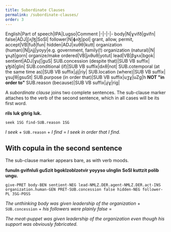 ```yaml
---
title: Subordinate Clauses
permalink: /subordinate-clauses/
order: 3
---
```


English|Part of speech|IPA|Lugso|Comment
|-|-|-|-
body|N|ɣvifð|gvifn|
false|ADJ|ʃʌʃɮ|SoSl|
follower|N|ɸʌɮ|pol|
grant, allow, permit, accept|VB|fuð|fun|
hidden|ADJ|xuθθ|kutt|
organization (human)|N|jʌjj|yoyy|e.g. government, family(!)
organization (natural)|N|ɣʌɻð|gorn|
organize/make ordered|VB|jʌθuθ|yotut|
lead|VB|βɣʌx|bgok|
sentient|ADJ|ɣuʃ|guS|
SUB.concession (despite that)|SUB VB suffix|ɣɮið|glin|
SUB.conditional (if)|SUB VB suffix|dʌθ|not|
SUB.cotemporal (at the same time as)|SUB VB suffix|ɻij|riy|
SUB.location (where)|SUB VB suffix|ɣsuʃθ|gsuSt|
SUB.purpose (in order that)|SUB VB suffix|uʒɣ|uZg|h **NOT "in order to"**
SUB.reason (because)|SUB VB suffix|ɻiɣ|rig|

A _subordinate clause_ joins two complete sentences. The sub-clause marker attaches to the verb of the second sentence, which in all cases will be its first word.

**rils luk gitrig luk.**

`seek 1SG find-SUB.reason 1SG`

_I seek_ + `SUB.reason` + _I find_ = _I seek in order that I find._

## With copula in the second sentence

The sub-clause marker appears bare, as with verb moods.

**funuln gvifnluli guSzit bgoklzoblzotvir yoyyso ulnglin SoSl kuttzit polib ungu.**

`give-PRET body-BEN sentient-NEG lead-NMLZ.DER.agent-NMLZ.DER.act-INS organization.human-GEN PRET-SUB.concession false hidden-NEG follower-PL 3SG-POSS`

_The unthinking body was given leadership of the organization_ + `SUB.concession` + _his followers were plainly false_ =

_The meat-puppet was given leadership of the organization even though his support was obviously fabricated._
